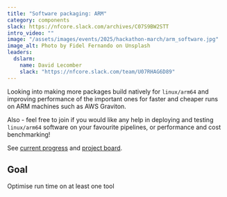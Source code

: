 ```yaml
---
title: "Software packaging: ARM"
category: components
slack: https://nfcore.slack.com/archives/C07S9BW2STT
intro_video: ""
image: "/assets/images/events/2025/hackathon-march/arm_software.jpg"
image_alt: Photo by Fidel Fernando on Unsplash
leaders:
  dslarm:
    name: David Lecomber
    slack: "https://nfcore.slack.com/team/U07RHAG6D89"
---
```


Looking into making more packages build natively for `linux/arm64` and improving performance of the important ones for faster and cheaper runs on ARM machines such as AWS Graviton.

Also - feel free to join if you would like any help in deploying and testing `linux/arm64` software on your favourite pipelines, or performance and cost benchmarking!

See [current progress](https://github.com/ewels/nf-core-arm-discovery)
and [project board](https://github.com/orgs/nf-core/projects/89).

## Goal

Optimise run time on at least one tool

